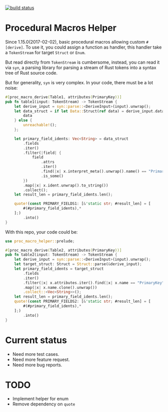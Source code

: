 [![build status](https://api.travis-ci.org/DCjanus/proc_macro_helper.svg?branch=master)](https://travis-ci.org/DCjanus/proc_macro_helper)

# Procedural Macros Helper

Since 1.15.0(2017-02-02), basic procedural macros allowing custom `#[derive]`. To use it, you could assign a function as handler, this handler take a `TokenStream` for target `Struct` or `Enum`.

But read directly from `TokenStream` is cumbersome, instead, you can read it via `syn`, a parsing library for parsing a stream of Rust tokens into a syntax tree of Rust source code. 

But for generality, `syn` is very complex. In your code, there must be a lot noise:

```rust
#[proc_macro_derive(Table1, attributes(PrimaryKey))]
pub fn table1(input: TokenStream) -> TokenStream {
    let derive_input = syn::parse::<DeriveInput>(input).unwrap();
    let data_struct = if let Data::Struct(ref data) = derive_input.data {
        data
    } else {
        unreachable!();
    };

    let primary_field_idents: Vec<String> = data_struct
        .fields
        .iter()
        .filter(|field| {
            field
                .attrs
                .iter()
                .find(|x| x.interpret_meta().unwrap().name() == "PrimaryKey")
                .is_some()
        })
        .map(|x| x.ident.unwrap().to_string())
        .collect();
    let result_len = primary_field_idents.len();

    quote!(const PRIMARY_FIELDS1: [&'static str; #result_len] = [
        #(#primary_field_idents),*
    ];)
        .into()
}
```

With this repo, your code could be:

```rust
use proc_macro_helper::prelude;

#[proc_macro_derive(Table2, attributes(PrimaryKey))]
pub fn table2(input: TokenStream) -> TokenStream {
    let derive_input = syn::parse::<DeriveInput>(input).unwrap();
    let target_struct: Struct = Struct::parse(&derive_input);
    let primary_field_idents = target_struct
        .fields
        .iter()
        .filter(|x| x.attributes.iter().find(|x| x.name == "PrimaryKey").is_some())
        .map(|x| x.name.clone().unwrap())
        .collect::<Vec<String>>();
    let result_len = primary_field_idents.len();
    quote!(const PRIMARY_FIELDS2: [&'static str; #result_len] = [
        #(#primary_field_idents),*
    ];)
        .into()
}

```

# Current status

+ Need more test cases.
+ Need more feature request.
+ Need more bug reports.

# TODO

+ Implement helper for enum
+ Remove dependency on `quote`